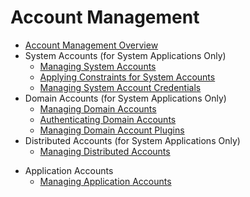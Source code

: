 # Account Management<!--account-management-->
<!--Kit: Common-->
<!--Subsystem: Common-->
<!--Owner: @fang-jinxu-->
<!--Designer: @lingminghw-->
<!--Tester: @RayShih-->
<!--Adviser: @fang-jinxu-->
<!--Del-->
- [Account Management Overview](account-overview.md)
- System Accounts (for System Applications Only)<!--os-account-->
  - [Managing System Accounts](manage-os-account.md)
  - [Applying Constraints for System Accounts](control-os-account-by-constraints.md)
  - [Managing System Account Credentials](manage-os-account-credential.md)
- Domain Accounts (for System Applications Only)<!--domain-account-->
  - [Managing Domain Accounts](manage-domain-account.md)
  - [Authenticating Domain Accounts](auth-domain-account.md)
  - [Managing Domain Account Plugins](manage-domain-plugin.md)
- Distributed Accounts (for System Applications Only)<!--distributed-account-->
  - [Managing Distributed Accounts](manage-distributed-account.md)
<!--DelEnd-->
- Application Accounts<!--application-account-->
  - [Managing Application Accounts](manage-application-account.md)
